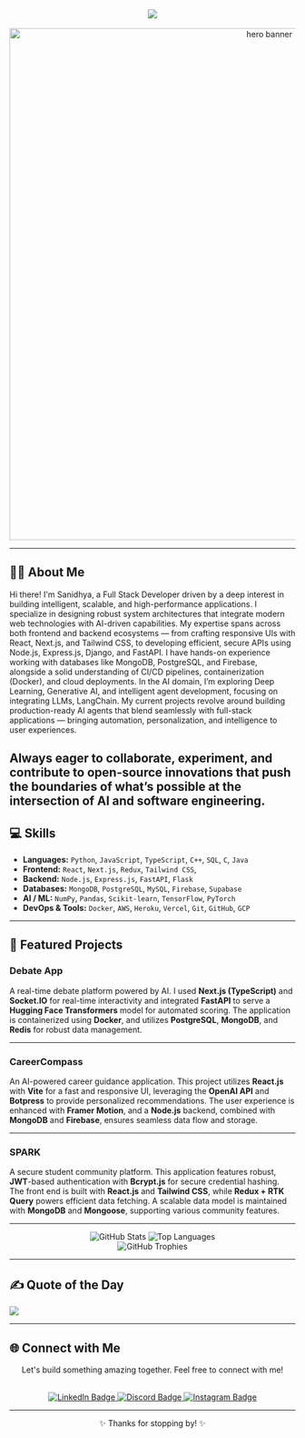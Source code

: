<div align="center">
  <a href="https://git.io/typing-svg">
    <img src="https://readme-typing-svg.herokuapp.com?font=Fira+Code&weight=600&size=30&pause=1000&color=5FF727&center=true&vCenter=true&width=700&lines=👋+Hi!+I'm+Sanidhya+Vats;🚀+Full+Stack+Developer;🤖+AI+%2F+ML+Enthusiast;⚡+Web+%2B+AI+Integrator" />
  </a>
  <br>
  <br>
  <img src="https://tenor.com/view/kirokaze-gif-18208120.gif" width="900" alt="hero banner" />
</div>

---

## 👨‍💻 About Me
Hi there! I'm Sanidhya, a Full Stack Developer driven by a deep interest in building intelligent, scalable, and high-performance applications. I specialize in designing robust system architectures that integrate modern web technologies with AI-driven capabilities.
My expertise spans across both frontend and backend ecosystems — from crafting responsive UIs with React, Next.js, and Tailwind CSS, to developing efficient, secure APIs using Node.js, Express.js, Django, and FastAPI. I have hands-on experience working with databases like MongoDB, PostgreSQL, and Firebase, alongside a solid understanding of CI/CD pipelines, containerization (Docker), and cloud deployments.
In the AI domain, I’m exploring Deep Learning, Generative AI, and intelligent agent development, focusing on integrating LLMs, LangChain. My current projects revolve around building production-ready AI agents that blend seamlessly with full-stack applications — bringing automation, personalization, and intelligence to user experiences.

Always eager to collaborate, experiment, and contribute to open-source innovations that push the boundaries of what’s possible at the intersection of AI and software engineering.
---

## 💻 Skills

* **Languages:** `Python`, `JavaScript`, `TypeScript`, `C++`, `SQL`, `C`, `Java` 
* **Frontend:** `React`, `Next.js`, `Redux`, `Tailwind CSS`, 
* **Backend:** `Node.js`, `Express.js`, `FastAPI`, `Flask`
* **Databases:** `MongoDB`, `PostgreSQL`, `MySQL`, `Firebase`, `Supabase`
* **AI / ML:** `NumPy`, `Pandas`, `Scikit-learn`, `TensorFlow`, `PyTorch`
* **DevOps & Tools:** `Docker`, `AWS`, `Heroku`, `Vercel`, `Git`, `GitHub`, `GCP`

---

## 🚀 Featured Projects

### **Debate App**
A real-time debate platform powered by AI. I used **Next.js (TypeScript)** and **Socket.IO** for real-time interactivity and integrated **FastAPI** to serve a **Hugging Face Transformers** model for automated scoring. The application is containerized using **Docker**, and utilizes **PostgreSQL**, **MongoDB**, and **Redis** for robust data management.

---

### **CareerCompass**
An AI-powered career guidance application. This project utilizes **React.js** with **Vite** for a fast and responsive UI, leveraging the **OpenAI API** and **Botpress** to provide personalized recommendations. The user experience is enhanced with **Framer Motion**, and a **Node.js** backend, combined with **MongoDB** and **Firebase**, ensures seamless data flow and storage.

---

### **SPARK**
A secure student community platform. This application features robust, **JWT**-based authentication with **Bcrypt.js** for secure credential hashing. The front end is built with **React.js** and **Tailwind CSS**, while **Redux + RTK Query** powers efficient data fetching. A scalable data model is maintained with **MongoDB** and **Mongoose**, supporting various community features.

---

<div align="center">
  <img src="https://github-readme-stats.vercel.app/api?username=Sanidhya14321&show_icons=true&theme=tokyonight&hide_border=true&count_private=true" alt="GitHub Stats" />
  <img src="https://github-readme-stats.vercel.app/api/top-langs/?username=Sanidhya14321&layout=compact&theme=tokyonight&hide_border=true" alt="Top Languages" />
  <br>
  <img src="https://github-profile-trophy.vercel.app/?username=Sanidhya14321&theme=matrix&no-frame=true&row=1&column=6" alt="GitHub Trophies"/>
</div>

---

## ✍️ Quote of the Day
![](https://quotes-github-readme.vercel.app/api?type=horizontal&theme=tokyonight)

---

## 🌐 Connect with Me

<div align="center">
  <p>Let's build something amazing together. Feel free to connect with me!</p>
  <br>
  <a href="https://www.linkedin.com/in/sanidhya-vats-9344522b7/" target="_blank">
    <img src="https://img.shields.io/badge/LinkedIn-%230077B5.svg?style=for-the-badge&logo=linkedin&logoColor=white" alt="LinkedIn Badge"/>
  </a>
  <a href="htttps://discord.gg/sanidhya_vats" target="_blank">
    <img src="https://img.shields.io/badge/Discord-%237289DA.svg?style=for-the-badge&logo=discord&logoColor=white" alt="Discord Badge"/>
  </a>
  <a href="https://instagram.com/_vats14321" target="_blank">
    <img src="https://img.shields.io/badge/Instagram-%23E4405F.svg?style=for-the-badge&logo=Instagram&logoColor=white" alt="Instagram Badge"/>
  </a>
</div>

---

<div align="center">
  ✨ Thanks for stopping by! ✨
  <br>
</div>
